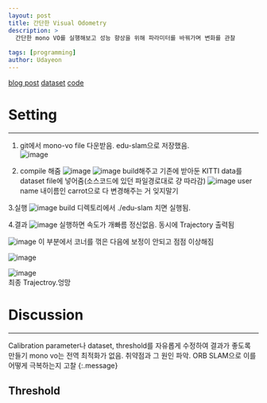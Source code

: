 ```yaml
---
layout: post
title: 간단한 Visual Odometry
description: >
  간단한 mono VO를 실행해보고 성능 향상을 위해 파라미터를 바꿔가며 변화를 관찰
  
tags: [programming]
author: Udayeon
---
```

[blog post](https://avisingh599.github.io/vision/monocular-vo/)
[dataset](http://www.cvlibs.net/datasets/kitti/eval_odometry.php)
[code](https://github.com/avisingh599/mono-vo)

# Setting
* * *

1. git에서 mono-vo file 다운받음. edu-slam으로 저장했음.   
![image](https://user-images.githubusercontent.com/69246778/128284681-c5ce865e-13ce-4307-9c3e-f999f7073a9b.png)   
   
2. compile 해줌
![image](https://user-images.githubusercontent.com/69246778/128284910-bcf3ac07-1f41-44af-905f-72781ba638ea.png)
![image](https://user-images.githubusercontent.com/69246778/128285083-402ffd8b-def8-431b-9926-dd02150c859b.png)
build해주고 기존에 받아둔 KITTI data를 dataset file에 넣어줌(소스코드에 있던 파일경로대로 걍 따라감)
![image](https://user-images.githubusercontent.com/69246778/128285198-a10f2d11-db08-4d7f-8197-4cd3a3c436a5.png)
user name 내이름인 carrot으로 다 변경해주는 거 잊지말기

3.실행
![image](https://user-images.githubusercontent.com/69246778/128285345-b23685f2-260c-47db-85e7-a530bb714938.png)
build 디렉토리에서 ./edu-slam 치면 실행됨.

4.결과
![image](https://user-images.githubusercontent.com/69246778/128285518-6f029980-2c64-4132-b545-5813623667a0.png)
실행하면 속도가 개빠름 정신없음. 동시에 Trajectory 출력됨

![image](https://user-images.githubusercontent.com/69246778/128446076-5cff2cb5-898f-4271-9236-c3f054b7043a.png)
이 부분에서 코너를 꺾은 다음에 보정이 안되고 점점 이상해짐

![image](https://user-images.githubusercontent.com/69246778/128446377-b37f897b-eddf-45a0-9f68-a75a2cf9c9eb.png)

![image](https://user-images.githubusercontent.com/69246778/128446443-1a270743-6dd3-4a73-9206-be1fb07e4781.png)   
최종 Trajectroy.엉망   


# Discussion
* * *
Calibration parameter나 dataset, threshold를 자유롭게 수정하여 결과가 좋도록 만들기
mono vo는 전역 최적화가 없음. 취약점과 그 원인 파악.
ORB SLAM으로 이를 어떻게 극복하는지 고찰
{:.message}

## Threshold

